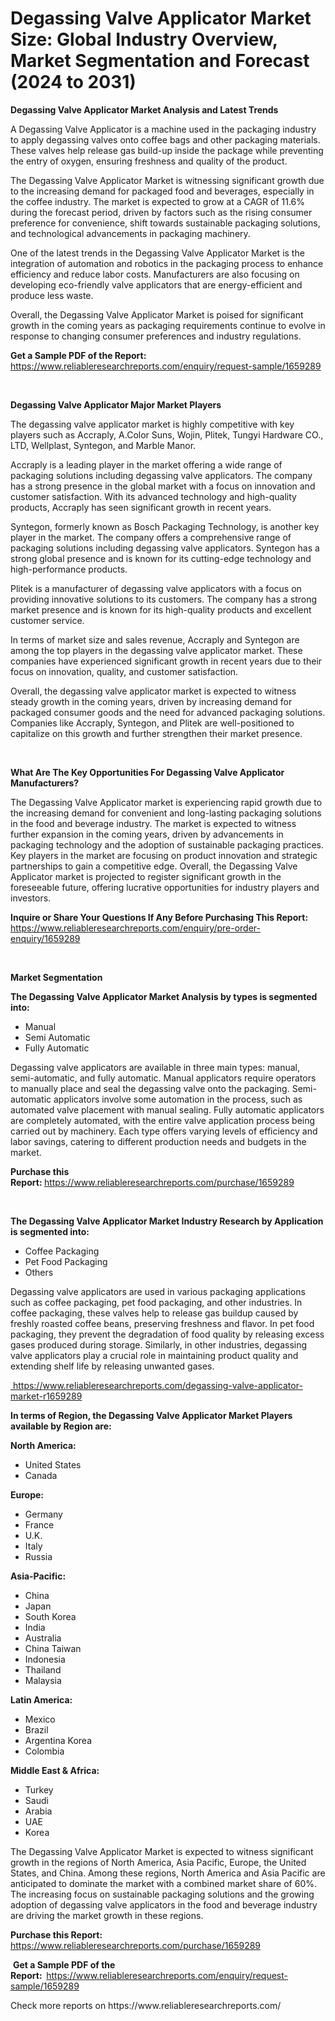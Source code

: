 <p><h1>Degassing Valve Applicator Market Size: Global Industry Overview, Market Segmentation and Forecast (2024 to 2031)</h1></p><p><strong>Degassing Valve Applicator Market Analysis and Latest Trends</strong></p>
<p><p>A Degassing Valve Applicator is a machine used in the packaging industry to apply degassing valves onto coffee bags and other packaging materials. These valves help release gas build-up inside the package while preventing the entry of oxygen, ensuring freshness and quality of the product.</p><p>The Degassing Valve Applicator Market is witnessing significant growth due to the increasing demand for packaged food and beverages, especially in the coffee industry. The market is expected to grow at a CAGR of 11.6% during the forecast period, driven by factors such as the rising consumer preference for convenience, shift towards sustainable packaging solutions, and technological advancements in packaging machinery.</p><p>One of the latest trends in the Degassing Valve Applicator Market is the integration of automation and robotics in the packaging process to enhance efficiency and reduce labor costs. Manufacturers are also focusing on developing eco-friendly valve applicators that are energy-efficient and produce less waste.</p><p>Overall, the Degassing Valve Applicator Market is poised for significant growth in the coming years as packaging requirements continue to evolve in response to changing consumer preferences and industry regulations.</p></p>
<p><strong>Get a Sample PDF of the Report:&nbsp;</strong> <a href="https://www.reliableresearchreports.com/enquiry/request-sample/1659289">https://www.reliableresearchreports.com/enquiry/request-sample/1659289</a></p>
<p>&nbsp;</p>
<p><strong>Degassing Valve Applicator Major Market Players</strong></p>
<p><p>The degassing valve applicator market is highly competitive with key players such as Accraply, A.Color Suns, Wojin, Plitek, Tungyi Hardware CO., LTD, Wellplast, Syntegon, and Marble Manor. </p><p>Accraply is a leading player in the market offering a wide range of packaging solutions including degassing valve applicators. The company has a strong presence in the global market with a focus on innovation and customer satisfaction. With its advanced technology and high-quality products, Accraply has seen significant growth in recent years.</p><p>Syntegon, formerly known as Bosch Packaging Technology, is another key player in the market. The company offers a comprehensive range of packaging solutions including degassing valve applicators. Syntegon has a strong global presence and is known for its cutting-edge technology and high-performance products.</p><p>Plitek is a manufacturer of degassing valve applicators with a focus on providing innovative solutions to its customers. The company has a strong market presence and is known for its high-quality products and excellent customer service.</p><p>In terms of market size and sales revenue, Accraply and Syntegon are among the top players in the degassing valve applicator market. These companies have experienced significant growth in recent years due to their focus on innovation, quality, and customer satisfaction.</p><p>Overall, the degassing valve applicator market is expected to witness steady growth in the coming years, driven by increasing demand for packaged consumer goods and the need for advanced packaging solutions. Companies like Accraply, Syntegon, and Plitek are well-positioned to capitalize on this growth and further strengthen their market presence.</p></p>
<p>&nbsp;</p>
<p><strong>What Are The Key Opportunities For Degassing Valve Applicator Manufacturers?</strong></p>
<p><p>The Degassing Valve Applicator market is experiencing rapid growth due to the increasing demand for convenient and long-lasting packaging solutions in the food and beverage industry. The market is expected to witness further expansion in the coming years, driven by advancements in packaging technology and the adoption of sustainable packaging practices. Key players in the market are focusing on product innovation and strategic partnerships to gain a competitive edge. Overall, the Degassing Valve Applicator market is projected to register significant growth in the foreseeable future, offering lucrative opportunities for industry players and investors.</p></p>
<p><strong>Inquire or Share Your Questions If Any Before Purchasing This Report:</strong> <a href="https://www.reliableresearchreports.com/enquiry/pre-order-enquiry/1659289">https://www.reliableresearchreports.com/enquiry/pre-order-enquiry/1659289</a></p>
<p>&nbsp;</p>
<p><strong>Market Segmentation</strong></p>
<p><strong>The Degassing Valve Applicator Market Analysis by types is segmented into:</strong></p>
<p><ul><li>Manual</li><li>Semi Automatic</li><li>Fully Automatic</li></ul></p>
<p><p>Degassing valve applicators are available in three main types: manual, semi-automatic, and fully automatic. Manual applicators require operators to manually place and seal the degassing valve onto the packaging. Semi-automatic applicators involve some automation in the process, such as automated valve placement with manual sealing. Fully automatic applicators are completely automated, with the entire valve application process being carried out by machinery. Each type offers varying levels of efficiency and labor savings, catering to different production needs and budgets in the market.</p></p>
<p><strong>Purchase this Report:&nbsp;</strong><a href="https://www.reliableresearchreports.com/purchase/1659289">https://www.reliableresearchreports.com/purchase/1659289</a></p>
<p>&nbsp;</p>
<p><strong>The Degassing Valve Applicator Market Industry Research by Application is segmented into:</strong></p>
<p><ul><li>Coffee Packaging</li><li>Pet Food Packaging</li><li>Others</li></ul></p>
<p><p>Degassing valve applicators are used in various packaging applications such as coffee packaging, pet food packaging, and other industries. In coffee packaging, these valves help to release gas buildup caused by freshly roasted coffee beans, preserving freshness and flavor. In pet food packaging, they prevent the degradation of food quality by releasing excess gases produced during storage. Similarly, in other industries, degassing valve applicators play a crucial role in maintaining product quality and extending shelf life by releasing unwanted gases.</p></p>
<p><a href="https://www.reliableresearchreports.com/degassing-valve-applicator-market-r1659289">&nbsp;https://www.reliableresearchreports.com/degassing-valve-applicator-market-r1659289</a></p>
<p><strong>In terms of Region, the Degassing Valve Applicator Market Players available by Region are:</strong></p>
<p>
    <p> <strong> North America: </strong>
        <ul>
            <li>United States</li>
            <li>Canada</li>
        </ul>
        </p> 
    <p> <strong> Europe: </strong>
        <ul>
            <li>Germany</li>
            <li>France</li>
            <li>U.K.</li>
            <li>Italy</li>
            <li>Russia</li>
        </ul>
        </p> 
    <p> <strong> Asia-Pacific: </strong>
        <ul>
            <li>China</li>
            <li>Japan</li>
            <li>South Korea</li>
            <li>India</li>
            <li>Australia</li>
            <li>China Taiwan</li>
            <li>Indonesia</li>
            <li>Thailand</li>
            <li>Malaysia</li>
        </ul>
        </p> 
    <p> <strong> Latin America: </strong>
        <ul>
            <li>Mexico</li>
            <li>Brazil</li>
            <li>Argentina Korea</li>
            <li>Colombia</li>
        </ul>
        </p> 
    <p> <strong> Middle East & Africa: </strong>
        <ul>
            <li>Turkey</li>
            <li>Saudi</li>
            <li>Arabia</li>
            <li>UAE</li>
            <li>Korea</li>
        </ul>
    </p>
    </p>
<p><p>The Degassing Valve Applicator Market is expected to witness significant growth in the regions of North America, Asia Pacific, Europe, the United States, and China. Among these regions, North America and Asia Pacific are anticipated to dominate the market with a combined market share of 60%. The increasing focus on sustainable packaging solutions and the growing adoption of degassing valve applicators in the food and beverage industry are driving the market growth in these regions.</p></p>
<p><strong>Purchase this Report: </strong><a href="https://www.reliableresearchreports.com/purchase/1659289">https://www.reliableresearchreports.com/purchase/1659289</a></p>
<p>&nbsp;<strong>Get a Sample PDF of the Report:&nbsp;&nbsp;</strong><a href="https://www.reliableresearchreports.com/enquiry/request-sample/1659289">https://www.reliableresearchreports.com/enquiry/request-sample/1659289</a></p>
<p><strong></strong></p>
<p>Check more reports on https://www.reliableresearchreports.com/</p>